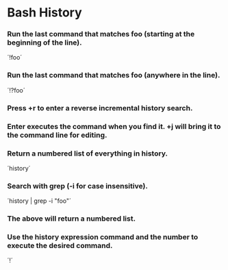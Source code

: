 # Bash History
  
### Run the last command that matches foo (starting at the beginning of the line).  
´!foo´  
  
### Run the last command that matches foo (anywhere in the line).  
´!?foo´
  
### Press <ctrl>+r to enter a reverse incremental history search.
### Enter executes the command when you find it. <ctrl>+j will bring it to the command line for editing.
  
### Return a numbered list of everything in history.
´history´  
  
### Search with grep (-i for case insensitive).  
´history | grep -i "foo"´  
  
### The above will return a numbered list.  
### Use the history expression command and the number to execute the desired command.  
´!<number>´  
